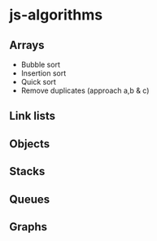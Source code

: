 # js-algorithms

## Arrays
 - Bubble sort 
 - Insertion sort 
 - Quick sort 
 - Remove duplicates (approach a,b & c)

## Link lists 

## Objects 

## Stacks 

## Queues

## Graphs 